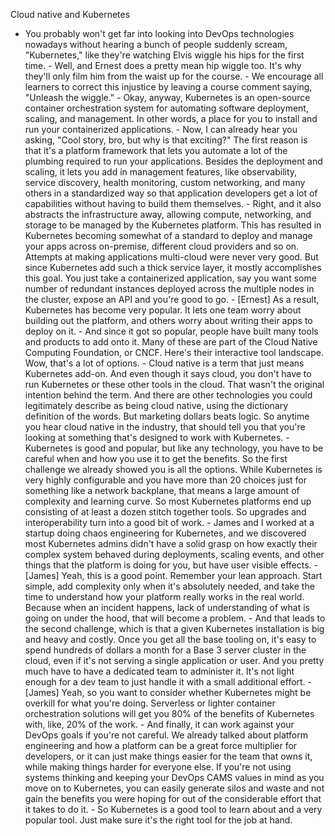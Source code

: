 Cloud native and Kubernetes
- You probably won't get far into looking into DevOps technologies nowadays without hearing a bunch of people suddenly scream, "Kubernetes," like they're watching Elvis wiggle his hips for the first time. - Well, and Ernest does a pretty mean hip wiggle too. It's why they'll only film him from the waist up for the course. - We encourage all learners to correct this injustice by leaving a course comment saying, "Unleash the wiggle." - Okay, anyway, Kubernetes is an open-source container orchestration system for automating software deployment, scaling, and management. In other words, a place for you to install and run your containerized applications. - Now, I can already hear you asking, "Cool story, bro, but why is that exciting?" The first reason is that it's a platform framework that lets you automate a lot of the plumbing required to run your applications. Besides the deployment and scaling, it lets you add in management features, like observability, service discovery, health monitoring, custom networking, and many others in a standardized way so that application developers get a lot of capabilities without having to build them themselves. - Right, and it also abstracts the infrastructure away, allowing compute, networking, and storage to be managed by the Kubernetes platform. This has resulted in Kubernetes becoming somewhat of a standard to deploy and manage your apps across on-premise, different cloud providers and so on. Attempts at making applications multi-cloud were never very good. But since Kubernetes add such a thick service layer, it mostly accomplishes this goal. You just take a containerized application, say you want some number of redundant instances deployed across the multiple nodes in the cluster, expose an API and you're good to go. - [Ernest] As a result, Kubernetes has become very popular. It lets one team worry about building out the platform, and others worry about writing their apps to deploy on it. - And since it got so popular, people have built many tools and products to add onto it. Many of these are part of the Cloud Native Computing Foundation, or CNCF. Here's their interactive tool landscape. Wow, that's a lot of options. - Cloud native is a term that just means Kubernetes add-on. And even though it says cloud, you don't have to run Kubernetes or these other tools in the cloud. That wasn't the original intention behind the term. And there are other technologies you could legitimately describe as being cloud native, using the dictionary definition of the words. But marketing dollars beats logic. So anytime you hear cloud native in the industry, that should tell you that you're looking at something that's designed to work with Kubernetes. - Kubernetes is good and popular, but like any technology, you have to be careful when and how you use it to get the benefits. So the first challenge we already showed you is all the options. While Kubernetes is very highly configurable and you have more than 20 choices just for something like a network backplane, that means a large amount of complexity and learning curve. So most Kubernetes platforms end up consisting of at least a dozen stitch together tools. So upgrades and interoperability turn into a good bit of work. - James and I worked at a startup doing chaos engineering for Kubernetes, and we discovered most Kubernetes admins didn't have a solid grasp on how exactly their complex system behaved during deployments, scaling events, and other things that the platform is doing for you, but have user visible effects. - [James] Yeah, this is a good point. Remember your lean approach. Start simple, add complexity only when it's absolutely needed, and take the time to understand how your platform really works in the real world. Because when an incident happens, lack of understanding of what is going on under the hood, that will become a problem. - And that leads to the second challenge, which is that a given Kubernetes installation is big and heavy and costly. Once you get all the base tooling on, it's easy to spend hundreds of dollars a month for a Base 3 server cluster in the cloud, even if it's not serving a single application or user. And you pretty much have to have a dedicated team to administer it. It's not light enough for a dev team to just handle it with a small additional effort. - [James] Yeah, so you want to consider whether Kubernetes might be overkill for what you're doing. Serverless or lighter container orchestration solutions will get you 80% of the benefits of Kubernetes with, like, 20% of the work. - And finally, it can work against your DevOps goals if you're not careful. We already talked about platform engineering and how a platform can be a great force multiplier for developers, or it can just make things easier for the team that owns it, while making things harder for everyone else. If you're not using systems thinking and keeping your DevOps CAMS values in mind as you move on to Kubernetes, you can easily generate silos and waste and not gain the benefits you were hoping for out of the considerable effort that it takes to do it. - So Kubernetes is a good tool to learn about and a very popular tool. Just make sure it's the right tool for the job at hand.